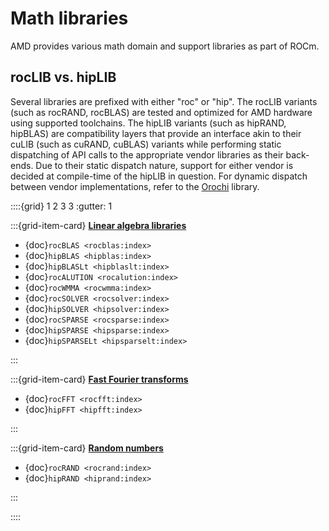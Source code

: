 # Math libraries

AMD provides various math domain and support libraries as part of ROCm.

## rocLIB vs. hipLIB

Several libraries are prefixed with either "roc" or "hip".
The rocLIB variants (such as rocRAND, rocBLAS) are tested and optimized for AMD hardware using supported toolchains.
The hipLIB variants (such as hipRAND, hipBLAS) are compatibility layers that provide an interface akin to their
cuLIB (such as cuRAND, cuBLAS) variants while performing static dispatching of API calls to the appropriate
vendor libraries as their back-ends. Due to their static dispatch nature, support for either vendor is decided
at compile-time of the hipLIB in question. For dynamic dispatch between vendor implementations, refer to the
[Orochi](https://github.com/GPUOpen-LibrariesAndSDKs/Orochi) library.

::::{grid} 1 2 3 3
:gutter: 1

:::{grid-item-card}
**[Linear algebra libraries](./math-linear-algebra.md)**

* {doc}`rocBLAS <rocblas:index>`
* {doc}`hipBLAS <hipblas:index>`
* {doc}`hipBLASLt <hipblaslt:index>`
* {doc}`rocALUTION <rocalution:index>`
* {doc}`rocWMMA <rocwmma:index>`
* {doc}`rocSOLVER <rocsolver:index>`
* {doc}`hipSOLVER <hipsolver:index>`
* {doc}`rocSPARSE <rocsparse:index>`
* {doc}`hipSPARSE <hipsparse:index>`
* {doc}`hipSPARSELt <hipsparselt:index>`

:::

:::{grid-item-card}
**[Fast Fourier transforms](./math-fft.md)**

* {doc}`rocFFT <rocfft:index>`
* {doc}`hipFFT <hipfft:index>`

:::

:::{grid-item-card}
**[Random numbers](./rand.md)**

* {doc}`rocRAND <rocrand:index>`
* {doc}`hipRAND <hiprand:index>`

:::

::::
